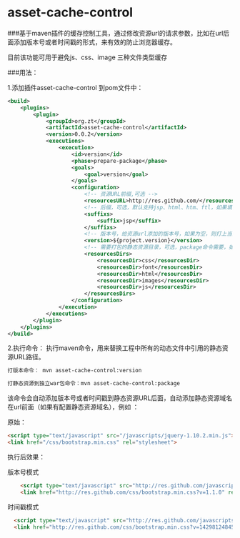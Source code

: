 # asset-cache-control
###基于maven插件的缓存控制工具，通过修改资源url的请求参数，比如在url后面添加版本号或者时间戳的形式，来有效的防止浏览器缓存。

目前该功能可用于避免js、css、image 三种文件类型缓存

###用法：

1.添加插件asset-cache-control 到pom文件中：

```xml
<build>
	<plugins>
		<plugin>
			<groupId>org.zt</groupId>
			<artifactId>asset-cache-control</artifactId>
			<version>0.0.2</version>
			<executions>
				<execution>
					<id>version</id>
					<phase>prepare-package</phase>
					<goals>
						<goal>version</goal>
					</goals>
					<configuration>
						<!-- 资源URL前缀,可选 -->
						<resourcesURL>http://res.github.com/</resourcesURL>
						<!-- 后缀，可选，默认支持jsp、html、htm、ftl，如果填写则覆盖默认文件后缀，只会处理指定的文件后缀 -->
						<suffixs>
							<suffix>jsp</suffix>
						</suffixs>
						<!-- 版本号，给资源url添加的版本号，如果为空，则打上当前时间戳 -->
						<version>${project.version}</version>
						<!-- 需要打包的静态资源目录，可选，package命令需要，如果指定，则只打当前指定目录下面的文件到静态资源包中 -->
						<resourcesDirs>
							<resourcesDir>css</resourcesDir>
							<resourcesDir>font</resourcesDir>
							<resourcesDir>html</resourcesDir>
							<resourcesDir>images</resourcesDir>
							<resourcesDir>js</resourcesDir>
						</resourcesDirs>
					</configuration>
				</execution>
			</executions>
		</plugin>
	</plugins>
</build>
```


2.执行命令：
执行maven命令，用来替换工程中所有的动态文件中引用的静态资源URL路径。
```html
打版本命令： mvn asset-cache-control:version

打静态资源到独立war包命令：mvn asset-cache-control:package
```

该命令会自动添加版本号或者时间戳到静态资源URL后面，自动添加静态资源域名在url前面（如果有配置静态资源域名），例如 ：

原始：
```html
<script type="text/javascript" src="/javascripts/jquery-1.10.2.min.js"></script>
<link href="/css/bootstrap.min.css" rel="stylesheet">
```

执行后效果：

版本号模式
```html
	<script type="text/javascript" src="http://res.github.com/javascripts/jquery-1.10.2.min.js?v=1.1.0"></script>
	<link href="http://res.github.com/css/bootstrap.min.css?v=1.1.0" rel="stylesheet">
```

时间戳模式
```html
  <script type="text/javascript" src="http://res.github.com/javascripts/jquery-1.10.2.min.js?v=14298124845"></script>
  <link href="http://res.github.com/css/bootstrap.min.css?v=14298124845" rel="stylesheet">
```

